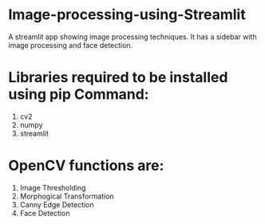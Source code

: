 # Image-processing-using-Streamlit

A streamlit app showing image processing techniques. It has a sidebar with image processing and face detection.

# Libraries required to be installed using pip Command:
1. cv2
2. numpy
3. streamlit

# OpenCV functions are:

1. Image Thresholding
2. Morphogical Transformation
3. Canny Edge Detection
4. Face Detection
